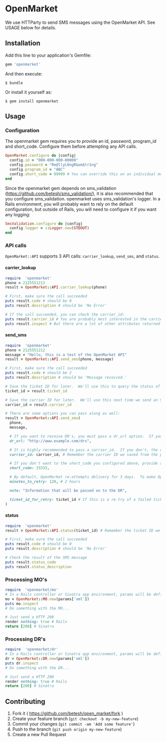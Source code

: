 # OpenMarket

We use HTTParty to send SMS messages using the OpenMarket API.  See USAGE below for details.

## Installation

Add this line to your application's Gemfile:

```ruby
gem 'openmarket'
```

And then execute:

    $ bundle

Or install it yourself as:

    $ gem install openmarket

## Usage

### Configuration

The openmarket gem requires you to provide an id, password, program_id and short_code.  Configure them before attempting any API calls.

```ruby
OpenMarket.configure do |config|
  config.id = "000-000-000-00000"
  config.password = "Re@llyL0ngR&om$tr1ng"
  config.program_id = "ABC"
  config.short_code = 99999 # You can override this on an individual message if necessary
end
```

Since the openmarket gem depends on sms_validation (https://github.com/betesh/sms_validation/), it is also recommended that you configure sms_validation.
openmarket uses sms_validation's logger.  In a Rails environment, you will probably want to rely on the default configuration,
but outside of Rails, you will need to configure it if you want any logging:

```ruby
SmsValidation.configure do |config|
  config.logger = ::Logger.new(STDOUT)
end
```

### API calls

`OpenMarket::API` supports 3 API calls: `carrier_lookup`, `send_sms`, and `status`.

#### carrier_lookup

```ruby
require  'openmarket'
phone = 2125551212
result = OpenMarket::API.carrier_lookup(phone)

# First, make sure the call succeeded
puts result.code # should be 0
puts result.description # should be 'No Error'

# If the call succeeded, you can check the carrier_id:
puts result.carrier_id # You are probably most interested in the carrier_id
puts result.inspect # But there are a lot of other attributes returned by this API call as well
```

#### send_sms

```ruby
require  'openmarket'
phone = 2125551212
message = "Hello, this is a test of the OpenMarket API"
result = OpenMarket::API.send_sms(phone, message)

# First, make sure the call succeeded
puts result.code # should be 2
puts result.description # should be 'Message received.'

# Save the ticket ID for later.  We'll use this to query the status of the ticket.
ticket_id = result.ticket_id

# Save the carrier ID for later.  We'll use this next time we send an SMS to this number.
carrier_id = result.carrier_id

# There are some options you can pass along as well:
result = OpenMarket::API.send_sms(
  phone,
  message,

  # If you want to receive DR's, you must pass a dr_url option.  If you don't pass a URL, no DR will be sent to the default URL.
  dr_url: "http://www.example.com/drs",

  # It is highly recommended to pass a carrier_id.  If you don't, the openmarket gem will make an extra API call to look up the carrier before sending the message.
  carrier_id: carrier_id, # Remember the carrier ID we saved from the previous SMS?

  # If you don't want to the short_code you configured above, provide another short_code to send to:
  short_code: 33333,

  # By default, OpenMarket re-attempts delivery for 3 days.  To make OpenMarket give up and report it as a failure sooner, pass a number of minutes you would like to retry for:
  minutes_to_retry: 120, # 2 hours

  note: "Information that will be passed on to the DR",

  ticket_id_for_retry: ticket_id # If this is a re-try of a failed ticket.
)
```
#### status

```ruby
require  'openmarket'
result = OpenMarket::API.status(ticket_id) # Remember the ticket ID we saved from #send_sms?

# First, make sure the call succeeded
puts result.code # should be 0
puts result.description # should be 'No Error'

# Check the result of the SMS message
puts result.status_code
puts result.status_description
```

### Processing MO's

```ruby
require  'openmarket/mo'
# In a Rails controller or Sinatra app environment, params will be defined
mo = OpenMarket::MO.new(params['xml'])
puts mo.inspect
# Do something with the MO...

# Just send a HTTP 200
render nothing: true # Rails
return [200] # Sinatra
```

### Processing DR's

```ruby
require  'openmarket/dr'
# In a Rails controller or Sinatra app environment, params will be defined
dr = OpenMarket::DR.new(params['xml'])
puts dr.inspect
# Do something with the DR...

# Just send a HTTP 200
render nothing: true # Rails
return [200] # Sinatra
```

## Contributing

1. Fork it ( https://github.com/betesh/open_market/fork )
2. Create your feature branch (`git checkout -b my-new-feature`)
3. Commit your changes (`git commit -am 'Add some feature'`)
4. Push to the branch (`git push origin my-new-feature`)
5. Create a new Pull Request
